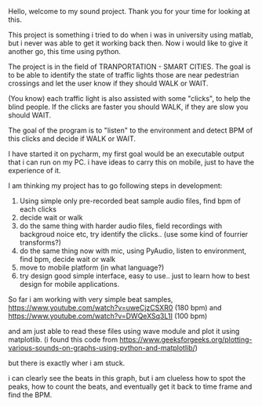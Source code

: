 Hello, welcome to my sound project. Thank you for your time for looking at this.

This project is something i tried to do when i was in university using matlab, but i never was able to get it working back then.
Now i would like to give it another go, this time using python.

The project is in the field of TRANPORTATION - SMART CITIES. The goal is to be able to identify the state of traffic lights those are near pedestrian crossings
and let the user know if they should WALK or WAIT.

(You know) each traffic light is also assisted with some "clicks", to help the blind people.
If the clicks are faster you should WALK, if they are slow you should WAIT.

The goal of the program is to "listen" to the environment and detect BPM of this clicks and decide if WALK or WAIT.

I have started it on pycharm, my first goal would be an executable output that i can run on my PC.
i have ideas to carry this on mobile, just to have the experience of it.

I am thinking my project has to go following steps in development:

1. Using simple only pre-recorded beat sample audio files, find bpm of each clicks
2. decide wait or walk
3. do the same thing with harder audio files, field recordings with backgroud noice etc, try identify the clicks.. (use some kind of fourrier transforms?)
4. do the same thing now with mic, using PyAudio, listen to environment, find bpm, decide wait or walk
5. move to mobile platform (in what language?)
6. try design good simple interface, easy to use.. just to learn how to best design for mobile applications.

So far i am working with very simple beat samples,
https://www.youtube.com/watch?v=uweCjzCSXR0 (180 bpm) and 
https://www.youtube.com/watch?v=DWQeXSq3L1I (100 bpm)

and am just able to read these files using wave module and plot it using matplotlib.
(i found this code from
https://www.geeksforgeeks.org/plotting-various-sounds-on-graphs-using-python-and-matplotlib/)

but there is exactly wher i am stuck.

i can clearly see the beats in this graph,
but i am clueless how to spot the peaks, how to count the beats, and eventually get it back to time frame and find the BPM.
